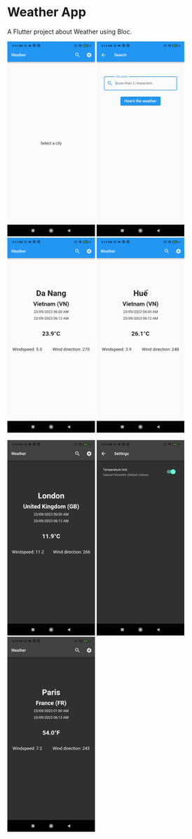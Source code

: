 # Weather App

A Flutter project about Weather using Bloc.

<img src="https://github.com/phuongltd97dn/FlutterWeatherApp/blob/master/assets/screenshots/WeatherAppAsset_1.jpg" width="200"> <img src="https://github.com/phuongltd97dn/FlutterWeatherApp/blob/master/assets/screenshots/WeatherAppAsset_2.jpg" width="200"> <img src="https://github.com/phuongltd97dn/FlutterWeatherApp/blob/master/assets/screenshots/WeatherAppAsset_3.jpg" width="200"> <img src="https://github.com/phuongltd97dn/FlutterWeatherApp/blob/master/assets/screenshots/WeatherAppAsset_4.jpg" width="200">

<img src="https://github.com/phuongltd97dn/FlutterWeatherApp/blob/master/assets/screenshots/WeatherAppAsset_5.jpg" width="200"> <img src="https://github.com/phuongltd97dn/FlutterWeatherApp/blob/master/assets/screenshots/WeatherAppAsset_6.jpg" width="200"> <img src="https://github.com/phuongltd97dn/FlutterWeatherApp/blob/master/assets/screenshots/WeatherAppAsset_7.jpg" width="200">

